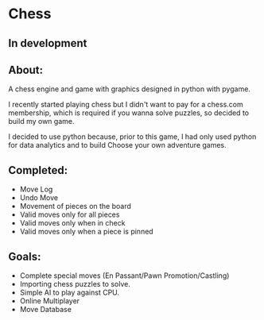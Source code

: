 # Chess
## In development

## About:

A chess engine and game with graphics designed in python with pygame. 

I recently started playing chess but I didn't want to pay for a chess.com membership, which is required if you wanna solve puzzles, so decided to build my own game.

I decided to use python because, prior to this game, I had only used python for data analytics and to build Choose your own adventure games.

## Completed:

* Move Log
* Undo Move
* Movement of pieces on the board
* Valid moves only for all pieces 
* Valid moves only when in check
* Valid moves only when a piece is pinned

## Goals:

* Complete special moves (En Passant/Pawn Promotion/Castling)
* Importing chess puzzles to solve.
* Simple AI to play against CPU.
* Online Multiplayer
* Move Database
